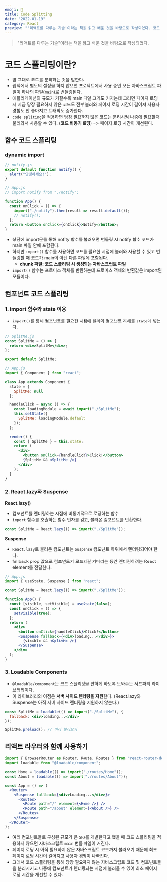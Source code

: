 ```yaml
---
emoji: 🧩
title: Code Splitting
date: "2022-01-19"
category: React
preview: "'리액트를 다루는 기술'이라는 책을 읽고 배운 것을 바탕으로 작성되었다. 코드 스플리팅이란? 말 그대로 코드를 분리하는 것을 말한다. 웹팩에서 별도의 설정을 하지 않으면 프로젝트에서 사용 중인 모든 자바스크립트 파일이 하나의 파일(main)로 번들링된다. 애플리케이션의 규모가 커질수록 main 파일 크기도 커지는데 그러면 페이지 로딩 시 지금 당장 필요하지 않은 코드도 전부 불러와 페이지 로딩 시간이 길어져 사용자 경험도 안 좋아지고 트래픽도 증가한다. code spliting을 적용하면 당장 필요하지 않은 코드는 분리시켜 나중에 필요할때 불러와서 사용할 수 있다. (코드 비동기 로딩) => 페이지 로딩 시간이 개선된다."
---
```


> "리액트를 다루는 기술"이라는 책을 읽고 배운 것을 바탕으로 작성되었다.

# 코드 스플리팅이란?

- 말 그대로 코드를 분리하는 것을 말한다.
- 웹팩에서 별도의 설정을 하지 않으면 프로젝트에서 사용 중인 모든 자바스크립트 파일이 하나의 파일(`main`)로 번들링된다.
- 애플리케이션의 규모가 커질수록 main 파일 크기도 커지는데 그러면 페이지 로딩 시 지금 당장 필요하지 않은 코드도 전부 불러와 페이지 로딩 시간이 길어져 사용자 경험도 안 좋아지고 트래픽도 증가한다.
- `code spliting`을 적용하면 당장 필요하지 않은 코드는 분리시켜 나중에 필요할때 불러와서 사용할 수 있다. (**코드 비동기 로딩**) => 페이지 로딩 시간이 개선된다.

## 함수 코드 스플리팅

### dynamic import

```javascript
// notify.js
export default function notify() {
  alert("안녕하세요!");
}
```

```jsx
// App.js
// import notify from "./notify";

function App() {
  const onClick = () => {
    import("./notify").then(result => result.default());
    // notify();
  };
  return <button onClick={onClick}>Notify</button>;
}
```

- 상단에 import문를 통해 nofity 함수를 불러오면 번들링 시 notify 함수 코드가 main 파일 안에 포함된다.
- 하지만 `import()` 함수를 사용하면 코드를 필요한 시점에 불러와 사용할 수 있고 번들링할 때 코드가 main이 아닌 다른 파일에 포함된다.
  - **chunk 파일: 코드 스플리팅 시 생성되는 자바스크립트 파일**
- `import()` 함수는 프로미스 객체를 반환하는데 프로미스 객체의 반환값은 import된 모듈이다.

## 컴포넌트 코드 스플리팅

### 1. import 함수와 state 이용

- `import()`를 통해 컴포넌트를 필요한 시점에 불러와 컴포넌트 자체를 `state`에 넣는다.

```jsx
// SplitMe.js
const SplitMe = () => {
  return <div>SplitMe</div>;
};

export default SplitMe;
```

```jsx
// App.js
import { Component } from "react";

class App extends Component {
  state = {
    SplitMe: null
  };

  handleClick = async () => {
    const loadingModule = await import("./SplitMe");
    this.setState({
      SplitMe: loadingModule.default
    });
  };

  render() {
    const { SplitMe } = this.state;
    return (
      <div>
        <button onClick={handleClick}>Click!</button>
        {SplitMe && <SplitMe />}
      </div>
    );
  }
}
```

### 2. React.lazy와 Suspense

**React.lazy()**

- 컴포넌트를 렌더링하는 시점에 비동기적으로 로딩하는 함수
- `import` 함수를 호출하는 함수 인자를 갖고, 불러온 컴포넌트를 반환한다.

```jsx
const SplitMe = React.lazy(() => import("./SplitMe"));
```

**Suspense**

- `React.lazy`로 불러온 컴포넌트는 `Suspense` 컴포넌트 하위에서 렌더링되어야 한다.
- fallback prop 값으로 컴포넌트가 로드되길 기다리는 동안 렌더링하려는 React element를 전달한다.

```jsx
// App.js
import { useState, Suspense } from "react";

const SplitMe = React.lazy(() => import("./SplitMe"));

function App() {
  const [visible, setVisible] = useState(false);
  const onClick = () => {
    setVisible(true);
  };
  return (
    <div>
      <button onClick={handleClick}>Click!</button>
      <Suspense fallback={<div>loading...</div>}>
        {visible && <SplitMe />}
      </Suspense>
    </div>
  );
}
```

### 3. Loadable Components

- `@loadable/component`는 코드 스플리팅을 편하게 하도록 도와주는 서드파티 라이브러리이다.
- 이 라이브러리의 이점은 **서버 사이드 렌더링을 지원**한다. (React.lazy와 Suspense는 아직 서버 사이드 렌더링을 지원하지 않는다.)

```jsx
const SplitMe = loadable(() => import("./SplitMe"), {
  fallback: <div>loading...</div>
});

SplitMe.preload(); // 미리 불러오기
```

## 리액트 라우터와 함께 사용하기

```jsx
import { BrowserRouter as Router, Route, Routes } from "react-router-dom";
import loadable from "@loadable/component";

const Home = loadable(() => import("./routes/Home"));
const About = loadable(() => import("./routes/About"));

const App = () => (
  <Router>
    <Suspense fallback={<div>Loading...</div>}>
      <Routes>
        <Route path="/" element={<Home />} />
        <Route path="/about" element={<About />} />
      </Routes>
    </Suspense>
  </Router>
);
```

- 여러 컴포넌트들로 구성된 규모가 큰 `SPA`를 개발한다고 했을 때 코드 스플리팅을 적용하지 않으면 자바스크립트 `main` 번들 파일이 커진다.
- 페이지 로딩 시 아직 필요하지 않은 자바스크립트 코드까지 불러오기 때문에 최초 페이지 로딩 시간이 길어지고 사용자 경험이 나빠진다.
- 그래서 코드 스플리팅을 통해 당장 필요하지 않는 자바스크립트 코드 및 컴포넌트들을 분리시키고 나중에 컴포넌트가 렌더링되는 시점에 불러올 수 있어 최초 페이지 로딩 시간을 개선할 수 있다.
